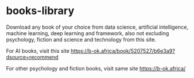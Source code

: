 # books-library
Download any book of your choice from data science, artificial intelligence, machine learning, deep learning and framework, also not excluding psychology, fiction and science and technology from this site.

For AI books, visit this site https://b-ok.africa/book/5207527/b6e3a9?dsource=recommend

For other psychology and fiction books, visit same site https://b-ok.africa/
